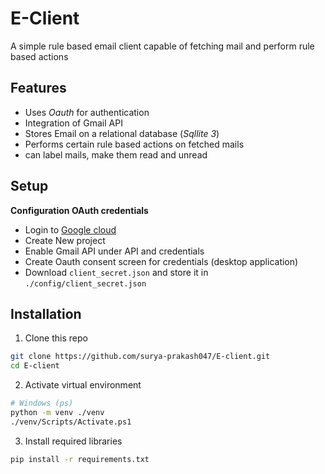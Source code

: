 
# E-Client

A simple rule based email client capable of fetching mail and perform rule based actions




## Features

- Uses *Oauth* for authentication
- Integration of Gmail API
- Stores Email on a relational database (*Sqllite 3*)
- Performs certain rule based actions on fetched mails
- can label mails, make them read and unread




## Setup

**Configuration OAuth credentials**

- Login to [Google cloud](https://console.cloud.google.com)
- Create New project
- Enable Gmail API under API and credentials
- Create Oauth consent screen for credentials (desktop application)
- Download `client_secret.json` and store it in `./config/client_secret.json`
 
## Installation

1. Clone this repo

```bash
git clone https://github.com/surya-prakash047/E-client.git
cd E-client
```
2. Activate virtual environment
```bash
# Windows (ps)
python -m venv ./venv
./venv/Scripts/Activate.ps1
```
3. Install required libraries
```bash
pip install -r requirements.txt
```
    
